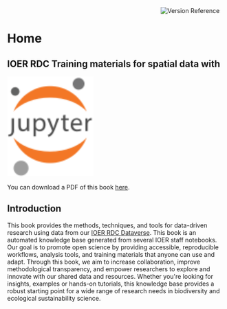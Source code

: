 
<div style="width: 100%;text-align:right;display: flex; align-items: top;">
    <div style="width:100%;text-align:right;margin-top:0px;margin-right:10px"><a href="https://gitlab.hrz.tu-chemnitz.de/ioer/fdz/jupyter-book-nfdi4biodiversity" style="float:right"><img src="https://training.fdz.ioer.info/version.svg" alt="Version Reference" style="float:left"></a></div>
</div>

# Home
## IOER RDC Training materials for spatial data with

<img src="/_static/images/jupyter.svg" alt="Jupyter Logo" style="width: 200px;"/>

You can download a PDF of this book [here](...).

## Introduction

This book provides the methods, techniques, and tools for data-driven research using data from our [IOER RDC Dataverse](https://data.fdz.ioer.de/). This book is an automated knowledge base generated from several IOER staff notebooks. Our goal is to promote open science by providing accessible, reproducible workflows, analysis tools, and training materials that anyone can use and adapt. Through this book, we aim to increase collaboration, improve methodological transparency, and empower researchers to explore and innovate with our shared data and resources. Whether you're looking for insights, examples or hands-on tutorials, this knowledge base provides a robust starting point for a wide range of research needs in biodiversity and ecological sustainability science.
